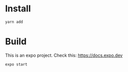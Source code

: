 # Install
```console
yarn add
```
# Build
This is an expo project. Check this: https://docs.expo.dev
```console
expo start
```
